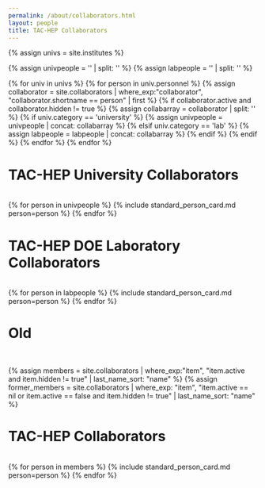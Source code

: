 ```yaml
---
permalink: /about/collaborators.html
layout: people
title: TAC-HEP Collaborators
---
```


{% assign univs = site.institutes %}

{% assign univpeople = '' | split: '' %}
{% assign labpeople = '' | split: '' %}

{% for univ in univs %}
  {% for person in univ.personnel %}
    {% assign collaborator = site.collaborators | where_exp:"collaborator", "collaborator.shortname == person"
| first %}
    {% if collaborator.active and collaborator.hidden != true %}
      {% assign collabarray = collaborator | split: '' %}
      {% if univ.category == 'university' %}
        {% assign univpeople = univpeople | concat: collabarray %}
      {% elsif univ.category == 'lab' %}
        {% assign labpeople = labpeople  | concat: collabarray %}
      {% endif %}
    {% endif %}
  {% endfor %}
{% endfor %}

<h1>TAC-HEP University Collaborators</h1><br>

<div class="container-fluid">
  <div class="row">
    {% for person in univpeople %}
       {% include standard_person_card.md person=person %}
    {% endfor %}
  </div>
</div>

<h1>TAC-HEP DOE Laboratory Collaborators</h1><br>

<div class="container-fluid">
  <div class="row">
    {% for person in labpeople %}
       {% include standard_person_card.md person=person %}
    {% endfor %}
  </div>
</div>


<h1>Old</h1><br>

{% assign members = site.collaborators | where_exp:"item", "item.active and item.hidden != true"
                                     | last_name_sort: "name" %}
{% assign former_members = site.collaborators | where_exp: "item", "item.active == nil or item.active == false and item.hidden != true"
                                  | last_name_sort: "name" %}


<h1>TAC-HEP Collaborators</h1><br>

<div class="container-fluid">
<div class="row">
{% for person in members %}
    {% include standard_person_card.md person=person %}
{% endfor %}
</div>
</div>



